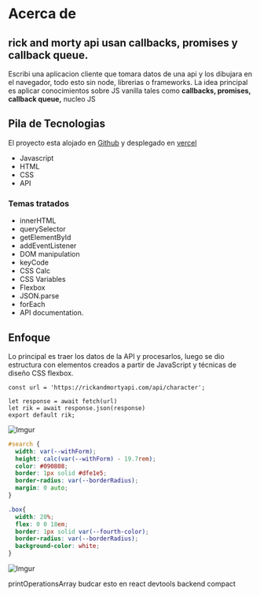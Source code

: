 

# Acerca de 
## rick and morty api usan callbacks, promises y callback queue.

Escribi una aplicacion cliente que tomara datos de una api y los dibujara en el navegador, todo esto sin node, librerias o frameworks.
La idea principal es aplicar conocimientos sobre JS vanilla tales como **callbacks, promises, callback queue,** nucleo JS 

## Pila de Tecnologias

El proyecto esta alojado en [Github](https://github.com/alexbyd/rick-and-morty) y desplegado en  [vercel](https://rick-and-morty-pi-two.vercel.app/)

* Javascript
* HTML
* CSS
* API


### Temas tratados

* innerHTML
* querySelector
* getElementById
* addEventListener
* DOM manipulation
* keyCode
* CSS Calc
* CSS Variables
* Flexbox
* JSON.parse
* forEach
* API documentation.

## Enfoque 

Lo principal es traer los datos de la API y procesarlos, luego se dio estructura con elementos creados a partir de JavaScript y técnicas de diseño CSS flexbox.


````ecmascript 6
const url = 'https://rickandmortyapi.com/api/character';

let response = await fetch(url)
let rik = await response.json(response)
export default rik;
````


![Imgur](https://i.imgur.com/GC81PDPl.png)


````css
#search {
  width: var(--withForm);
  height: calc(var(--withForm) - 19.7rem);
  color: #090808;
  border: 1px solid #dfe1e5;
  border-radius: var(--borderRadius);
  margin: 0 auto;
}
````
````css
.box{
  width: 20%;
  flex: 0 0 18em;
  border: 1px solid var(--fourth-color);
  border-radius: var(--borderRadius);
  background-color: white;
}
````

![Imgur](https://i.imgur.com/AB3mvJdl.png)



printOperationsArray budcar esto en react devtools backend compact